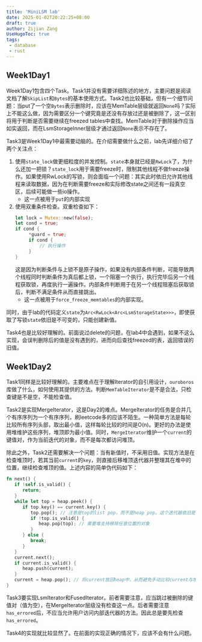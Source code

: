 ```yaml
---
title: 'MiniLSM lab'
date: 2025-01-02T20:22:25+08:00
draft: true
author: Zijian Zang
UseHugoToc: true
tags: 
 - database
 - rust
---
```


<!--more-->

## Week1Day1

Week1Day1包含四个Task。Task1并没有需要详细陈述的地方，主要问题是阅读文档了解`SkipList`和`Bytes`的基本使用方式。Task2也比较基础，但有一个细节问题：当put了一个空`Bytes`表示删除时，应该在MemTable层级就返回`None`吗？实际上不能这么做，因为需要区分一个键究竟是还没有存放过还是被删除了，这一区别将用于判断是否需要继续在freezed tables中查找。MemTable对于删除操作应当如实返回，而在LsmStorageInner层级才通过返回`None`表示不存在了。

Task3是Week1Day1中最需要动脑的。在介绍需要做什么之前，lab先详细介绍了两个关注点：

1. 使用`state_lock`做更细粒度的并发控制。`state`本身就已经是`RwLock`了，为什么还加一把锁？`state_lock`用于需要freeze时，限制其他线程不做freeze操作。如果使用RwLock的写锁，则会面临一个问题：其实此时依旧允许其他线程来读取数据，因为在判断需要freeze和实际修改state之间还有一段真空区，后续可能做一些io操作。
   - 这一点被用于`put`的内部实现
2. 使用双重条件检查。双重检查如下：
   ```rust
   let lock = Mutex::new(false);
   let cond = true;
   if cond {
        *guard = true;
        if cond {
            // 执行操作
        } 
   }
   ```
   这是因为判断条件与上锁不是原子操作，如果没有内部条件判断，可能导致两个线程同时判断条件为真后都上锁，一个阻塞一个执行，执行完毕后另一个线程获取锁，再度执行一遍操作。内部条件判断用于在另一个线程阻塞后获取锁后，判断不满足条件从而直接跳出。
   - 这一点被用于`force_freeze_memtables`的内部实现。

同时，由于lab的代码定义`state`为`Arc<RwLock<Arc<LsmStorageState>>>`，即使获取了写锁`state`依旧是不可变的，只能创建新值。

Task4也是比较好理解的。前面说过delete的问题，在lab4中会遇到，如果不这么实现，会误判删除后的值是没有遇到的，进而向后查找freezed的表，返回错误的旧值。

## Week1Day2

Task1同样是比较好理解的。主要难点在于理解Iterator的自引用设计，`ouroboros`库做了什么，如何使用其提供的方法。判断`MemTableIterator`是不是合法，只检查键是不是空，不能检查值。

Task2是实现MergeIterator，这是Day2的难点。MergeIterator的任务是合并几个有序序列为一个有序序列，刷leetcode多的应该不陌生。一种简单方法是每轮比较所有序列头部，取出最小值，这样每轮比较的时间是O(n)。更好的办法是使用堆维护这些序列，堆顶即为最小值。同时，`MergeIterator`维护一个`current`的键值对，作为当前迭代的对象，而不是每次都访问堆顶。

除此之外，Task2还需要解决一个问题：当有新值时，不采用旧值。实现方法是在检查堆顶时，若其当前`current`的`key`，则直接后移堆顶迭代器并整理其在堆中的位置，继续检查堆顶的值。上述内容的简单伪代码如下：

```rust
fn next() {
   if !self.is_valid() {
      return;
   }
   while let top = heap.peek() {
      if top.key() == current.key() {
         top.pop(); // 注意是top的list pop，而不是heap pop。这个迭代器依旧是需要的。
         if !top.is_valid() {
            heap.pop(top); // 需要堆支持移除任意位置的对象
         }
      } else {
         break;
      }
   }
   current.next();
   if current.is_valid() {
      heap.push(current);
   }
   current = heap.pop(); // 将current放回heap中，从而避免手动比较current与堆顶。此处实现与官方给的实现不同。
}
```

Task3要实现LsmIterator和FusedIterator。前者需要注意，应当跳过被删除的键值对（值为空），在MergeIterator层级没有检查这一点。后者需要注意`has_errored`后，不应当允许用户访问内部迭代器的方法。因此总是要先检查`has_errored`。

Task4的实现就比较显然了。在前面的实现正确的情况下，应该不会有什么问题。
